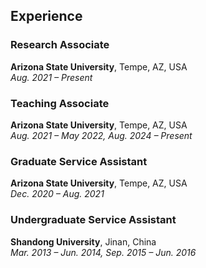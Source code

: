 ## Experience

### Research Associate  
**Arizona State University**, Tempe, AZ, USA  
*Aug. 2021 – Present*  

### Teaching Associate  
**Arizona State University**, Tempe, AZ, USA  
*Aug. 2021 – May 2022, Aug. 2024 – Present*  

### Graduate Service Assistant  
**Arizona State University**, Tempe, AZ, USA  
*Dec. 2020 – Aug. 2021*  

### Undergraduate Service Assistant  
**Shandong University**, Jinan, China  
*Mar. 2013 – Jun. 2014, Sep. 2015 – Jun. 2016*  
